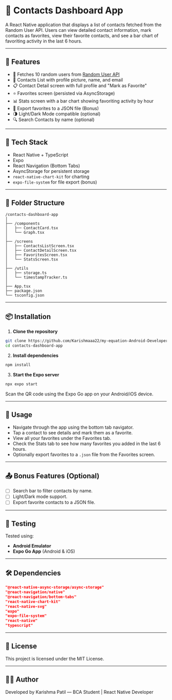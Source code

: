 # 📱 Contacts Dashboard App

A React Native application that displays a list of contacts fetched from the Random User API. Users can view detailed contact information, mark contacts as favorites, view their favorite contacts, and see a bar chart of favoriting activity in the last 6 hours.

---

## 🚀 Features

- 🔄 Fetches 10 random users from [Random User API](https://randomuser.me/api/?results=10)
- 📇 Contacts List with profile picture, name, and email
- 📋 Contact Detail screen with full profile and "Mark as Favorite"
- ⭐ Favorites screen (persisted via AsyncStorage)
- 📊 Stats screen with a bar chart showing favoriting activity by hour
- 📁 Export favorites to a JSON file (Bonus)
- 🌗 Light/Dark Mode compatible (optional)
- 🔍 Search Contacts by name (optional)

---

## 🧱 Tech Stack

- React Native + TypeScript
- Expo
- React Navigation (Bottom Tabs)
- AsyncStorage for persistent storage
- `react-native-chart-kit` for charting
- `expo-file-system` for file export (bonus)

---

## 📂 Folder Structure

```
/contacts-dashboard-app
│
├── /components
│   ├── ContactCard.tsx
│   └── Graph.tsx
│
├── /screens
│   ├── ContactsListScreen.tsx
│   ├── ContactDetailScreen.tsx
│   ├── FavoritesScreen.tsx
│   └── StatsScreen.tsx
│
├── /utils
│   ├── storage.ts
│   └── timestampTracker.ts
│
├── App.tsx
├── package.json
└── tsconfig.json
```

---

## 📦 Installation

1. **Clone the repository**

```bash
git clone https://github.com/Karishmaaa22/my-equation-Android-Developer-Assessment.git
cd contacts-dashboard-app
```

2. **Install dependencies**

```bash
npm install
```

3. **Start the Expo server**

```bash
npx expo start
```

Scan the QR code using the Expo Go app on your Android/iOS device.

---

## 📱 Usage

- Navigate through the app using the bottom tab navigator.
- Tap a contact to see details and mark them as a favorite.
- View all your favorites under the Favorites tab.
- Check the Stats tab to see how many favorites you added in the last 6 hours.
- Optionally export favorites to a `.json` file from the Favorites screen.

---

## 📤 Bonus Features (Optional)

- [ ] Search bar to filter contacts by name.
- [ ] Light/Dark mode support.
- [ ] Export favorite contacts to a JSON file.

---

## 🧪 Testing

Tested using:

- **Android Emulator**
- **Expo Go App** (Android & iOS)

---

## 🛠️ Dependencies

```json
"@react-native-async-storage/async-storage"
"@react-navigation/native"
"@react-navigation/bottom-tabs"
"react-native-chart-kit"
"react-native-svg"
"expo"
"expo-file-system"
"react-native"
"typescript"
```

---

## 📄 License

This project is licensed under the MIT License.

---

## 👨‍💻 Author

Developed by Karishma Patil — BCA Student | React Native Developer
